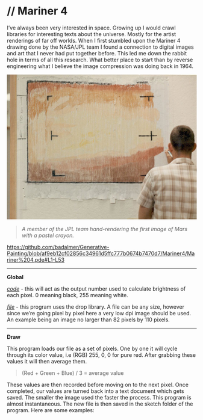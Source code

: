# // Mariner 4

I’ve always been very interested in space. Growing up I would crawl libraries for interesting texts about the universe. Mostly for the artist renderings of far off worlds. When I first stumbled upon the Mariner 4 drawing done by the NASA/JPL team I found a connection to digital images and art that I never had put together before. This led me down the rabbit hole in terms of all this research. What better place to start than by reverse engineering what I believe the image compression was doing back in 1964.

![A member of the JPL team hand-rendering the first image of Mars with a pastel crayon.](https://github.com/badalmer/Studio/blob/0895df8767120627e12e1a6d015efc3a0584a38d/images/First_Image_Coloring.jpg)
>*A member of the JPL team hand-rendering the first image of Mars with a pastel crayon.*

https://github.com/badalmer/Generative-Painting/blob/af9eb12cf02856c34961d5ffc777b0674b7470d7/Mariner4/Mariner%204.pde#L1-L53

***
**Global**

[*code*](https://github.com/badalmer/Generative-Painting/blob/1161948cf8b4a27d7487b959a95081662a1d2804/Mariner4/Mariner%204.pde#L10) - this will act as the output number used to calculate brightness of each pixel. 0 meaning black, 255 meaning white.

[*file*](https://github.com/badalmer/Generative-Painting/blob/1161948cf8b4a27d7487b959a95081662a1d2804/Mariner4/Mariner%204.pde#L9) - this program uses the drop library. A file can be any size, however since we’re going pixel by pixel here a very low dpi image should be used. An example being an image no larger than 82 pixels by 110 pixels. 

***
**Draw**

This program loads our file as a set of pixels. One by one it will cycle through its color value, i.e (RGB) 255, 0, 0 for pure red. After grabbing these values it will then average them. 

> (Red + Green + Blue) / 3 = average value

These values are then recorded before moving on to the next pixel. Once completed, our values are turned back into a text document which gets saved. The smaller the image used the faster the process. This program is almost instantaneous. The new file is then saved in the sketch folder of the program. Here are some examples:
